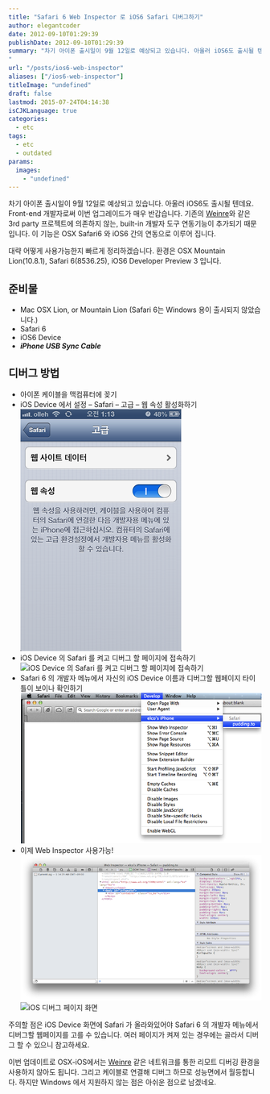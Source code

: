 ```yaml
---
title: "Safari 6 Web Inspector 로 iOS6 Safari 디버그하기"
author: elegantcoder
date: 2012-09-10T01:29:39
publishDate: 2012-09-10T01:29:39
summary: "차기 아이폰 출시일이 9월 12일로 예상되고 있습니다. 아울러 iOS6도 출시될 텐데요. 
"
url: "/posts/ios6-web-inspector"
aliases: ["/ios6-web-inspector"]
titleImage: "undefined"
draft: false
lastmod: 2015-07-24T04:14:38
isCJKLanguage: true
categories:
  - etc
tags:
  - etc
  - outdated
params:
  images:
    - "undefined"
---
```

차기 아이폰 출시일이 9월 12일로 예상되고 있습니다. 아울러 iOS6도 출시될 텐데요.  
Front-end 개발자로써 이번 업그레이드가 매우 반갑습니다. 기존의 [Weinre](/weinre)와 같은 3rd party 프로젝트에 의존하지 않는, built-in 개발자 도구 연동기능이 추가되기 때문입니다. 이 기능은 OSX Safari6 와 iOS6 간의 연동으로 이루어 집니다.

대략 어떻게 사용가능한지 빠르게 정리하겠습니다. 환경은 OSX Mountain Lion(10.8.1), Safari 6(8536.25), iOS6 Developer Preview 3 입니다.

준비물
---

-   Mac OSX Lion, or Mountain Lion (Safari 6는 Windows 용이 출시되지 않았습니다.)
-   Safari 6
-   iOS6 Device
-   ***iPhone USB Sync Cable***

디버그 방법
------

-   아이폰 케이블을 맥컴퓨터에 꽂기
-   iOS Device 에서 설정 – Safari – 고급 – 웹 속성 활성화하기  
    ![iOS Device 에서 설정 - Safari - 고급 - 웹 속성 활성화하기](IMG_0055.png)
-   iOS Device 의 Safari 를 켜고 디버그 할 페이지에 접속하기  
    ![iOS Device 의 Safari 를 켜고 디버그 할 페이지에 접속하기](http://elegantcoder.com/wp-content/uploads/2012/09/IMG_0054.PNG)
-   Safari 6 의 개발자 메뉴에서 자신의 iOS Device 이름과 디버그할 웹페이지 타이틀이 보이나 확인하기  
    ![Safari 6 의 개발자 메뉴에서 자신의 iOS Device 이름과 디버그할 웹페이지 타이틀이 보이나 확인하기](ios6-debug.png)
-   이제 Web Inspector 사용가능!  
    ![OSX Web Inspector 화면](webinspector.png)  
    ![iOS 디버그 페이지 화면](http://elegantcoder.com/wp-content/uploads/2012/09/IMG_0056.PNG)

주의할 점은 iOS Device 화면에 Safari 가 올라와있어야 Safari 6 의 개발자 메뉴에서 디버그할 웹페이지를 고를 수 있습니다. 여러 페이지가 켜져 있는 경우에는 골라서 디버그 할 수 있으니 참고하세요.

이번 업데이트로 OSX-iOS에서는 [Weinre](/weinre) 같은 네트워크를 통한 리모트 디버깅 환경을 사용하지 않아도 됩니다. 그리고 케이블로 연결해 디버그 하므로 성능면에서 월등합니다. 하지만 Windows 에서 지원하지 않는 점은 아쉬운 점으로 남겠네요.
